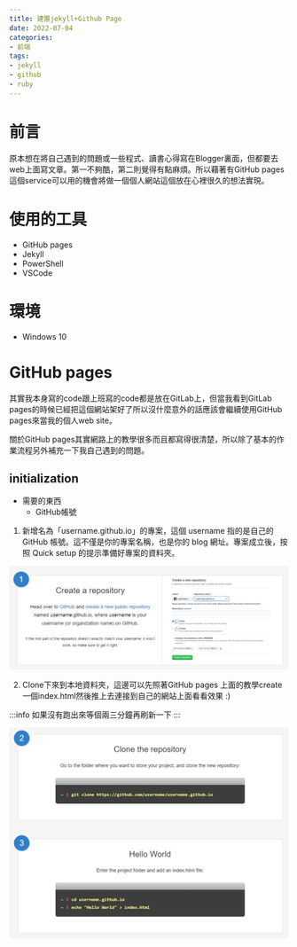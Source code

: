```yaml
---
title: 建置jekyll+Github Page
date: 2022-07-04
categories:
- 前端
tags:
- jekyll
- github
- ruby
--- 
```


# 前言
原本想在將自己遇到的問題或一些程式、讀書心得寫在Blogger裏面，但都要去web上面寫文章。第一不夠酷，第二則覺得有點麻煩。所以藉著有GitHub pages這個service可以用的機會將做一個個人網站這個放在心裡很久的想法實現。
# 使用的工具
- GitHub pages
- Jekyll
- PowerShell
- VSCode
# 環境
- Windows 10

# GitHub pages
其實我本身寫的code跟上班寫的code都是放在GitLab上，但當我看到GitLab pages的時候已經把這個網站架好了所以沒什麼意外的話應該會繼續使用GitHub pages來當我的個人web site。

關於GitHub pages其實網路上的教學很多而且都寫得很清楚，所以除了基本的作業流程另外補充一下我自己遇到的問題。

## initialization 

- 需要的東西
  - GitHub帳號


1. 新增名為「username.github.io」的專案，這個 username 指的是自己的 GitHub 帳號。這不僅是你的專案名稱，也是你的 blog 網址。專案成立後，按照 Quick setup 的提示準備好專案的資料夾。

![1](/assets/images/001/1.png)

2. Clone下來到本地資料夾，這邊可以先照著GitHub pages 上面的教學create一個index.html然後推上去連接到自己的網站上面看看效果 :)

:::info
如果沒有跑出來等個兩三分鐘再刷新一下
:::

![2](/assets/images/001/2.png)